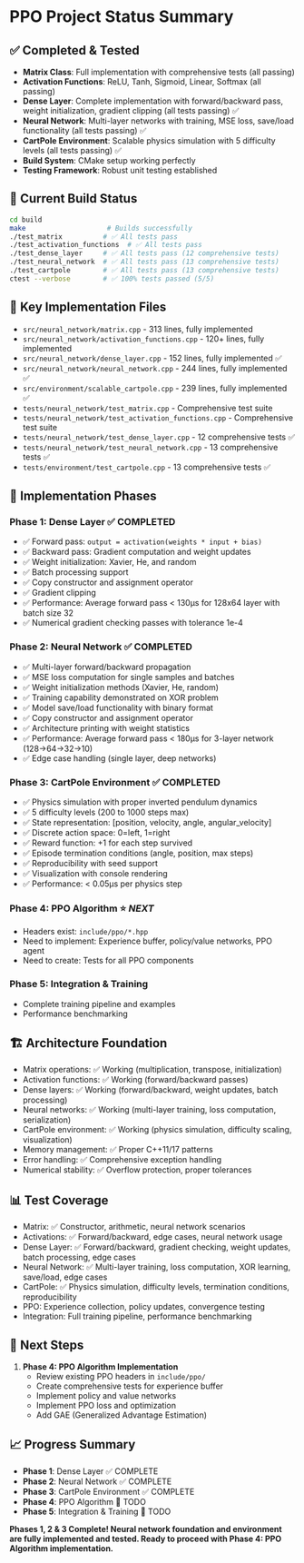 # PPO Project Status Summary

## ✅ **Completed & Tested**
- **Matrix Class**: Full implementation with comprehensive tests (all passing)
- **Activation Functions**: ReLU, Tanh, Sigmoid, Linear, Softmax (all passing)
- **Dense Layer**: Complete implementation with forward/backward pass, weight initialization, gradient clipping (all tests passing) ✅
- **Neural Network**: Multi-layer networks with training, MSE loss, save/load functionality (all tests passing) ✅
- **CartPole Environment**: Scalable physics simulation with 5 difficulty levels (all tests passing) ✅
- **Build System**: CMake setup working perfectly
- **Testing Framework**: Robust unit testing established

## 🔧 **Current Build Status**
```bash
cd build
make                    # Builds successfully
./test_matrix          # ✅ All tests pass
./test_activation_functions  # ✅ All tests pass
./test_dense_layer     # ✅ All tests pass (12 comprehensive tests)
./test_neural_network  # ✅ All tests pass (13 comprehensive tests)
./test_cartpole        # ✅ All tests pass (13 comprehensive tests)
ctest --verbose        # ✅ 100% tests passed (5/5)
```

## 📁 **Key Implementation Files**
- `src/neural_network/matrix.cpp` - 313 lines, fully implemented
- `src/neural_network/activation_functions.cpp` - 120+ lines, fully implemented
- `src/neural_network/dense_layer.cpp` - 152 lines, fully implemented ✅
- `src/neural_network/neural_network.cpp` - 244 lines, fully implemented ✅
- `src/environment/scalable_cartpole.cpp` - 239 lines, fully implemented ✅
- `tests/neural_network/test_matrix.cpp` - Comprehensive test suite
- `tests/neural_network/test_activation_functions.cpp` - Comprehensive test suite
- `tests/neural_network/test_dense_layer.cpp` - 12 comprehensive tests ✅
- `tests/neural_network/test_neural_network.cpp` - 13 comprehensive tests ✅
- `tests/environment/test_cartpole.cpp` - 13 comprehensive tests ✅

## 🎯 **Implementation Phases**

### **Phase 1: Dense Layer** ✅ **COMPLETED**
- ✅ Forward pass: `output = activation(weights * input + bias)`
- ✅ Backward pass: Gradient computation and weight updates
- ✅ Weight initialization: Xavier, He, and random
- ✅ Batch processing support
- ✅ Copy constructor and assignment operator
- ✅ Gradient clipping
- ✅ Performance: Average forward pass < 130μs for 128x64 layer with batch size 32
- ✅ Numerical gradient checking passes with tolerance 1e-4

### **Phase 2: Neural Network** ✅ **COMPLETED**
- ✅ Multi-layer forward/backward propagation
- ✅ MSE loss computation for single samples and batches
- ✅ Weight initialization methods (Xavier, He, random)
- ✅ Training capability demonstrated on XOR problem
- ✅ Model save/load functionality with binary format
- ✅ Copy constructor and assignment operator
- ✅ Architecture printing with weight statistics
- ✅ Performance: Average forward pass < 180μs for 3-layer network (128->64->32->10)
- ✅ Edge case handling (single layer, deep networks)

### **Phase 3: CartPole Environment** ✅ **COMPLETED**
- ✅ Physics simulation with proper inverted pendulum dynamics
- ✅ 5 difficulty levels (200 to 1000 steps max)
- ✅ State representation: [position, velocity, angle, angular_velocity]
- ✅ Discrete action space: 0=left, 1=right
- ✅ Reward function: +1 for each step survived
- ✅ Episode termination conditions (angle, position, max steps)
- ✅ Reproducibility with seed support
- ✅ Visualization with console rendering
- ✅ Performance: < 0.05μs per physics step

### **Phase 4: PPO Algorithm** ⭐ *NEXT*
- Headers exist: `include/ppo/*.hpp`
- Need to implement: Experience buffer, policy/value networks, PPO agent
- Need to create: Tests for all PPO components

### **Phase 5: Integration & Training**
- Complete training pipeline and examples
- Performance benchmarking

## 🏗️ **Architecture Foundation**
- Matrix operations: ✅ Working (multiplication, transpose, initialization)
- Activation functions: ✅ Working (forward/backward passes)
- Dense layers: ✅ Working (forward/backward, weight updates, batch processing)
- Neural networks: ✅ Working (multi-layer training, loss computation, serialization)
- CartPole environment: ✅ Working (physics simulation, difficulty scaling, visualization)
- Memory management: ✅ Proper C++11/17 patterns
- Error handling: ✅ Comprehensive exception handling
- Numerical stability: ✅ Overflow protection, proper tolerances

## 📊 **Test Coverage**
- Matrix: ✅ Constructor, arithmetic, neural network scenarios
- Activations: ✅ Forward/backward, edge cases, neural network usage
- Dense Layer: ✅ Forward/backward, gradient checking, weight updates, batch processing, edge cases
- Neural Network: ✅ Multi-layer training, loss computation, XOR learning, save/load, edge cases
- CartPole: ✅ Physics simulation, difficulty levels, termination conditions, reproducibility
- PPO: Experience collection, policy updates, convergence testing
- Integration: Full training pipeline, performance benchmarking

## 🚀 **Next Steps**
1. **Phase 4: PPO Algorithm Implementation**
   - Review existing PPO headers in `include/ppo/`
   - Create comprehensive tests for experience buffer
   - Implement policy and value networks
   - Implement PPO loss and optimization
   - Add GAE (Generalized Advantage Estimation)

## 📈 **Progress Summary**
- **Phase 1**: Dense Layer ✅ COMPLETE
- **Phase 2**: Neural Network ✅ COMPLETE
- **Phase 3**: CartPole Environment ✅ COMPLETE
- **Phase 4**: PPO Algorithm 🔧 TODO
- **Phase 5**: Integration & Training 🔧 TODO

**Phases 1, 2 & 3 Complete! Neural network foundation and environment are fully implemented and tested. Ready to proceed with Phase 4: PPO Algorithm implementation.**